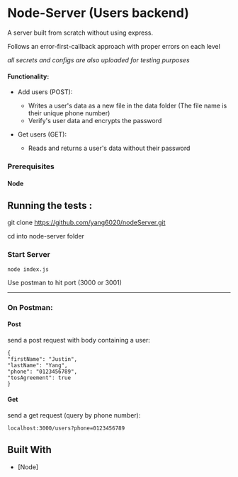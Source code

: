 # Node-Server (Users backend)

A server built from scratch without using express.

Follows an error-first-callback approach with proper errors on each level

_all secrets and configs are also uploaded for testing purposes_

#### Functionality:

- Add users (POST):

  - Writes a user's data as a new file in the data folder (The file name is their unique phone number)
  - Verify's user data and encrypts the password

- Get users (GET):

  - Reads and returns a user's data without their password

### Prerequisites

#### Node

## Running the tests :

git clone https://github.com/yang6020/nodeServer.git

cd into node-server folder

### Start Server

    node index.js

Use postman to hit port (3000 or 3001)

---

### On Postman:

#### Post

send a post request with body containing a user:

    {
    "firstName": "Justin",
    "lastName": "Yang",
    "phone": "0123456789",
    "tosAgreement": true
    }

#### Get

send a get request (query by phone number):

    localhost:3000/users?phone=0123456789

## Built With

- [Node]
